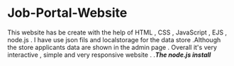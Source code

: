 # Job-Portal-Website
This website has be create with the help of HTML , CSS , JavaScript , EJS , node.js . I have use json fils and localstorage for the data store .Although the store applicants data are shown in the admin page . Overall it's very interactive , simple and very responsive website . .***The node.js install***
